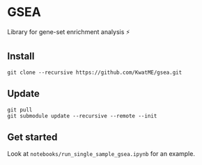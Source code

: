 # GSEA

Library for gene-set enrichment analysis :zap:

## Install

```
git clone --recursive https://github.com/KwatME/gsea.git
```

## Update

```
git pull
git submodule update --recursive --remote --init
```

## Get started

Look at `notebooks/run_single_sample_gsea.ipynb` for an example.
